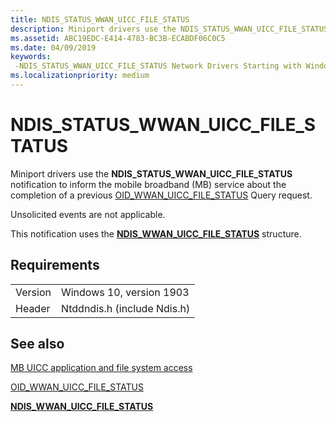 ```yaml
---
title: NDIS_STATUS_WWAN_UICC_FILE_STATUS
description: Miniport drivers use the NDIS_STATUS_WWAN_UICC_FILE_STATUS notification to inform the mobile broadband (MB) service about the completion of a previous OID_WWAN_UICC_FILE_STATUS Query request.
ms.assetid: ABC19EDC-E414-4783-BC3B-ECABDF06C0C5
ms.date: 04/09/2019
keywords: 
 -NDIS_STATUS_WWAN_UICC_FILE_STATUS Network Drivers Starting with Windows Vista
ms.localizationpriority: medium
---
```


# NDIS_STATUS_WWAN_UICC_FILE_STATUS

Miniport drivers use the **NDIS_STATUS_WWAN_UICC_FILE_STATUS** notification to inform the mobile broadband (MB) service about the completion of a previous [OID_WWAN_UICC_FILE_STATUS](oid-wwan-uicc-file-status.md) Query request.

Unsolicited events are not applicable.

This notification uses the [**NDIS_WWAN_UICC_FILE_STATUS**](https://docs.microsoft.com/windows-hardware/drivers/ddi/content/ndiswwan/ns-ndiswwan-_ndis_wwan_uicc_file_status) structure.

## Requirements

|   |   |
| --- | --- |
| Version | Windows 10, version 1903 |
| Header | Ntddndis.h (include Ndis.h) |

## See also

[MB UICC application and file system access](mb-uicc-application-and-file-system-access.md)

[OID_WWAN_UICC_FILE_STATUS](oid-wwan-uicc-file-status.md)

[**NDIS_WWAN_UICC_FILE_STATUS**](https://docs.microsoft.com/windows-hardware/drivers/ddi/content/ndiswwan/ns-ndiswwan-_ndis_wwan_uicc_file_status)